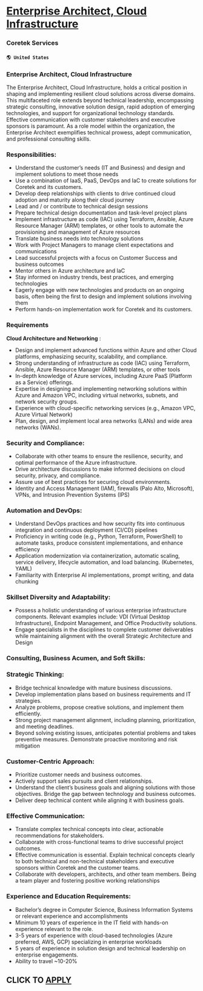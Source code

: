 # [Enterprise Architect, Cloud Infrastructure](https://www.remotewlb.com/apply/enterprise-architect-cloud-infrastructure)  
### Coretek Services  
#### `🌎 United States`  

### Enterprise Architect, Cloud Infrastructure

The Enterprise Architect, Cloud Infrastructure, holds a critical position in shaping and implementing resilient cloud solutions across diverse domains. This multifaceted role extends beyond technical leadership, encompassing strategic consulting, innovative solution design, rapid adoption of emerging technologies, and support for organizational technology standards. Effective communication with customer stakeholders and executive sponsors is paramount. As a role model within the organization, the Enterprise Architect exemplifies technical prowess, adept communication, and professional consulting skills.

### Responsibilities:

  * Understand the customer’s needs (IT and Business) and design and implement solutions to meet those needs
  * Use a combination of IaaS, PaaS, DevOps and IaC to create solutions for Coretek and its customers.
  * Develop deep relationships with clients to drive continued cloud adoption and maturity along their cloud journey
  * Lead and / or contribute to technical design sessions
  * Prepare technical design documentation and task-level project plans
  * Implement infrastructure as code (IAC) using Terraform, Ansible, Azure Resource Manager (ARM) templates, or other tools to automate the provisioning and management of Azure resources
  * Translate business needs into technology solutions
  * Work with Project Managers to manage client expectations and communications
  * Lead successful projects with a focus on Customer Success and business outcomes
  * Mentor others in Azure architecture and IaC
  * Stay informed on industry trends, best practices, and emerging technologies 
  * Eagerly engage with new technologies and products on an ongoing basis, often being the first to design and implement solutions involving them
  * Perform hands-on implementation work for Coretek and its customers.

### Requirements

 **Cloud Architecture and Networking** :

  * Design and implement advanced functions within Azure and other Cloud platforms, emphasizing security, scalability, and compliance.
  * Strong understanding of infrastructure as code (IAC) using Terraform, Ansible, Azure Resource Manager (ARM) templates, or other tools
  * In-depth knowledge of Azure services, including Azure PaaS (Platform as a Service) offerings.
  * Expertise in designing and implementing networking solutions within Azure and Amazon VPC, including virtual networks, subnets, and network security groups.
  * Experience with cloud-specific networking services (e.g., Amazon VPC, Azure Virtual Network)
  * Plan, design, and implement local area networks (LANs) and wide area networks (WANs).

### Security and Compliance:

  * Collaborate with other teams to ensure the resilience, security, and optimal performance of the Azure infrastructure.
  * Drive architecture discussions to make informed decisions on cloud security, privacy, and compliance.
  * Assure use of best practices for securing cloud environments.
  * Identity and Access Management (IAM), firewalls (Palo Alto, Microsoft), VPNs, and Intrusion Prevention Systems (IPS)

### Automation and DevOps:

  * Understand DevOps practices and how security fits into continuous integration and continuous deployment (CI/CD) pipelines
  * Proficiency in writing code (e.g., Python, Terraform, PowerShell) to automate tasks, produce consistent implementations, and enhance efficiency
  * Application modernization via containerization, automatic scaling, service delivery, lifecycle automation, and load balancing. (Kubernetes, YAML)
  * Familiarity with Enterprise AI implementations, prompt writing, and data chunking

### Skillset Diversity and Adaptability:

  * Possess a holistic understanding of various enterprise infrastructure components. Relevant examples include: VDI (Virtual Desktop Infrastructure), Endpoint Management, and Office Productivity solutions.
  * Engage specialists in the disciplines to complete customer deliverables while maintaining alignment with the overall Strategic Architecture and Design 

### Consulting, Business Acumen, and Soft Skills:

### Strategic Thinking:

  * Bridge technical knowledge with mature business discussions.
  * Develop implementation plans based on business requirements and IT strategies.
  * Analyze problems, propose creative solutions, and implement them efficiently.
  * Strong project management alignment, including planning, prioritization, and meeting deadlines.
  * Beyond solving existing issues, anticipates potential problems and takes preventive measures. Demonstrate proactive monitoring and risk mitigation

### Customer-Centric Approach:

  * Prioritize customer needs and business outcomes.
  * Actively support sales pursuits and client relationships.
  * Understand the client’s business goals and aligning solutions with those objectives. Bridge the gap between technology and business outcomes.
  * Deliver deep technical content while aligning it with business goals.

### Effective Communication:

  * Translate complex technical concepts into clear, actionable recommendations for stakeholders.
  * Collaborate with cross-functional teams to drive successful project outcomes.
  * Effective communication is essential. Explain technical concepts clearly to both technical and non-technical stakeholders and executive sponsors within Coretek and the customer teams. 
  * Collaborate with developers, architects, and other team members. Being a team player and fostering positive working relationships

### Experience and Education Requirements:

  * Bachelor’s degree in Computer Science, Business Information Systems or relevant experience and accomplishments
  * Minimum 10 years of experience in the IT field with hands-on experience relevant to the role.
  * 3-5 years of experience with cloud-based technologies (Azure preferred, AWS, GCP) specializing in enterprise workloads
  * 5 years of experience in solution design and technical leadership on enterprise engagements.
  * Ability to travel ~10-20%

  
## CLICK TO [APPLY](https://www.remotewlb.com/apply/enterprise-architect-cloud-infrastructure)

